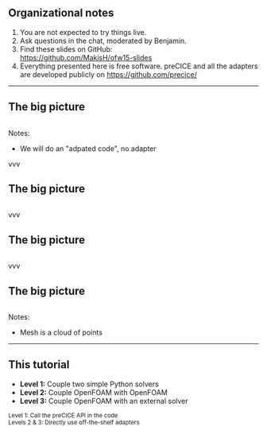 ## Organizational notes

1. You are not expected to try things live.
2. Ask questions in the chat, moderated by Benjamin.
3. Find these slides on GitHub:<br/>
<a href="https://github.com/MakisH/ofw15-slides">https://github.com/MakisH/ofw15-slides</a>
4. Everything presented here is free software. preCICE and all the adapters are developed publicly on <a href="https://github.com/precice/">https://github.com/precice/</a>

---

## The big picture

<img data-src="images/intro/precice-overview-0.svg" style="border:none; box-shadow:none; max-width:80%;">

Notes:
- We will do an "adpated code", no adapter

vvv

## The big picture

<img data-src="images/intro/precice-overview-1.svg" style="border:none; box-shadow:none; max-width:80%;">

vvv

## The big picture

<img data-src="images/intro/precice-overview-2.svg" style="border:none; box-shadow:none; max-width:80%;">

vvv

## The big picture

<img data-src="images/intro/precice-overview-3.svg" style="border:none; box-shadow:none; max-width:80%;">

Notes:
- Mesh is a cloud of points

---

## This tutorial

- **Level 1:** Couple two simple Python solvers
- **Level 2:** Couple OpenFOAM with OpenFOAM
- **Level 3:** Couple OpenFOAM with an external solver

<small>Level 1: Call the preCICE API in the code<br/>
Levels 2 & 3: Directly use off-the-shelf adapters</small>
